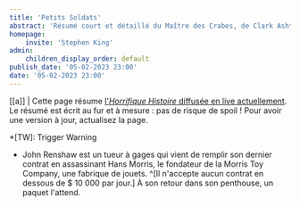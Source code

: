 ```yaml
---
title: 'Petits Soldats'
abstract: 'Résumé court et détaillé du Maître des Crabes, de Clark Ashton Smith !'
homepage:
    invite: 'Stephen King'
admin:
    children_display_order: default
publish_date: '05-02-2023 23:00'
date: '05-02-2023 23:00'
---
```


[[a]]
| Cette page résume [l'_Horrifique Histoire_ diffusée en live actuellement](https://www.twitch.tv/vchabrette). Le résumé est écrit au fur et à mesure : pas de risque de spoil ! Pour avoir une version à jour, actualisez la page.

*[TW]: Trigger Warning

- John Renshaw est un tueur à gages qui vient de remplir son dernier contrat en assassinant Hans Morris, le fondateur de la Morris Toy Company, une fabrique de jouets. ^[Il n'accepte aucun contrat en dessous de $ 10 000 par jour.] À son retour dans son penthouse, un paquet l'attend.